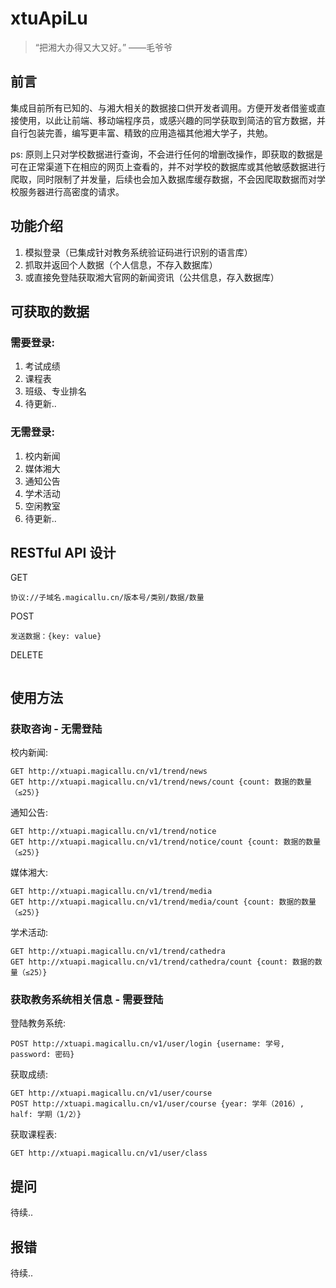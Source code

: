 # xtuApiLu
> “把湘大办得又大又好。” ——毛爷爷

## 前言
集成目前所有已知的、与湘大相关的数据接口供开发者调用。方便开发者借鉴或直接使用，以此让前端、移动端程序员，或感兴趣的同学获取到简洁的官方数据，并自行包装完善，编写更丰富、精致的应用造福其他湘大学子，共勉。

ps: 原则上只对学校数据进行查询，不会进行任何的增删改操作，即获取的数据是可在正常渠道下在相应的网页上查看的，并不对学校的数据库或其他敏感数据进行爬取，同时限制了并发量，后续也会加入数据库缓存数据，不会因爬取数据而对学校服务器进行高密度的请求。

## 功能介绍
1. 模拟登录（已集成针对教务系统验证码进行识别的语言库）
2. 抓取并返回个人数据（个人信息，不存入数据库）
3. 或直接免登陆获取湘大官网的新闻资讯（公共信息，存入数据库）

## 可获取的数据
### 需要登录:
1. 考试成绩
2. 课程表
3. 班级、专业排名
4. 待更新..

### 无需登录:
1. 校内新闻
2. 媒体湘大
3. 通知公告
4. 学术活动
5. 空闲教室
6. 待更新..

## RESTful API 设计

GET
```
协议://子域名.magicallu.cn/版本号/类别/数据/数量
```
POST
```
发送数据：{key: value}
```
DELETE
```
```

## 使用方法
### 获取咨询 - 无需登陆
校内新闻:
```
GET http://xtuapi.magicallu.cn/v1/trend/news
GET http://xtuapi.magicallu.cn/v1/trend/news/count {count: 数据的数量（≤25）}
```
通知公告:
```
GET http://xtuapi.magicallu.cn/v1/trend/notice
GET http://xtuapi.magicallu.cn/v1/trend/notice/count {count: 数据的数量（≤25）}
```
媒体湘大:
```
GET http://xtuapi.magicallu.cn/v1/trend/media
GET http://xtuapi.magicallu.cn/v1/trend/media/count {count: 数据的数量（≤25）}
```
学术活动:
```
GET http://xtuapi.magicallu.cn/v1/trend/cathedra
GET http://xtuapi.magicallu.cn/v1/trend/cathedra/count {count: 数据的数量（≤25）}
```
### 获取教务系统相关信息 - 需要登陆
登陆教务系统:
```
POST http://xtuapi.magicallu.cn/v1/user/login {username: 学号, password: 密码}
```
获取成绩:
```
GET http://xtuapi.magicallu.cn/v1/user/course
POST http://xtuapi.magicallu.cn/v1/user/course {year: 学年（2016）, half: 学期（1/2）}
```
获取课程表:
```
GET http://xtuapi.magicallu.cn/v1/user/class
```

## 提问

待续..

## 报错

待续..

